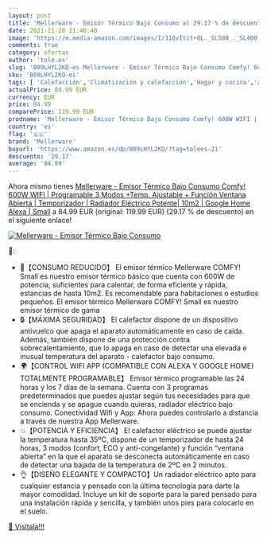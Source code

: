 ```yaml
---
layout: post
title: 'Mellerware - Emisor Térmico Bajo Consumo al 29.17 % de descuento'
date: 2021-11-28 21:40:40
image: 'https://m.media-amazon.com/images/I/31QvItit+0L._SL500_._SL400_.jpg'
comments: true
category: ofertas
author: 'tole.es'
slug: 'B09LHYL2KQ-es Mellerware - Emisor Térmico Bajo Consumo Comfy! 600W WIFI...'
sku: 'B09LHYL2KQ-es'
tags: [ 'Calefacción','Climatización y calefacción','Hogar y cocina','alexa','google','home','mellerware', ]
actualPrice: 84.99 EUR
currency: EUR
price: 84.99
comparePrice: 119.99 EUR
prodname: 'Mellerware - Emisor Térmico Bajo Consumo Comfy! 600W WIFI | Programable 3 Modos +Temp. Ajustable + Función Ventana Abierta | Temporizador | Radiador Eléctrico Potente| 10m2 | Google Home Alexa | Small'
country: 'es'
flag: '🇪🇸'
brand: 'Mellerware'
buyurl: 'https://www.amazon.es/dp/B09LHYL2KQ/?tag=tolees-21'
descuento: '29.17'
average: '84.99'
---
```


Ahora mismo tienes [Mellerware - Emisor Térmico Bajo Consumo Comfy! 600W WIFI | Programable 3 Modos +Temp. Ajustable + Función Ventana Abierta | Temporizador | Radiador Eléctrico Potente| 10m2 | Google Home Alexa | Small](https://www.amazon.es/dp/B09LHYL2KQ/?tag=tolees-21) a 84.99 EUR (original: 119.99 EUR) (29.17 %  de descuento) en el siguiente enlace!

[![Mellerware - Emisor Térmico Bajo Consumo](https://m.media-amazon.com/images/I/31QvItit+0L._SL500_._SL400_.jpg)](https://www.amazon.es/dp/B09LHYL2KQ/?tag=tolees-21)

🔎:

- 🍃【CONSUMO REDUCIDO】 El emisor térmico Mellerware COMFY! Small es nuestro emisor térmico básico que cuenta con 600W de potencia, suficientes para calentar, de forma eficiente y rápida, estancias de hasta 10m2. Es recomendable para habitaciones o estudios pequeños. El emisor térmico Mellerware COMFY! Small es nuestro emisor térmico de gama
- 🔒【MÁXIMA SEGURIDAD】 El calefactor dispone de un dispositivo antivuelco que apaga el aparato automáticamente en caso de caída. Además, también dispone de una protección contra sobrecalentamiento, que lo apaga en caso de detectar una elevada e inusual temperatura del aparato - calefactor bajo consumo.
- 🌍【CONTROL WIFI APP (COMPATIBLE CON ALEXA Y GOOGLE HOME) TOTALMENTE PROGRAMABLE】 Emisor térmico programable las 24 horas y los 7 días de la semana. Cuenta con 3 programas predeterminados que puedes ajustar según tus necesidades para que se encienda y se apague cuando quieras, radiador eléctrico bajo consumo. Conectividad Wifi y App: Ahora puedes controlarlo a distancia a través de nuestra App Mellerware.
- 💥【POTENCIA Y EFICIENCIA】 El calefactor eléctrico se puede ajustar la temperatura hasta 35ºC, dispone de un temporizador de hasta 24 horas, 3 modos (confort, ECO y anti-congelante) y función “ventana abierta” en la que el aparato se desconecta automáticamente en caso de detectar una bajada de la temperatura de 2ºC en 2 minutos.
- 👌【DISEÑO ELEGANTE Y COMPACTO】Un radiador eléctrico apto para cualquier estancia y pensado con la última tecnología para darte la mayor comodidad. Incluye un kit de soporte para la pared pensado para una instalación rápida y sencilla, y también unos pies para colocarlo en el suelo.

[🛒 Visítala!!!](https://www.amazon.es/dp/B09LHYL2KQ/?tag=tolees-21)
